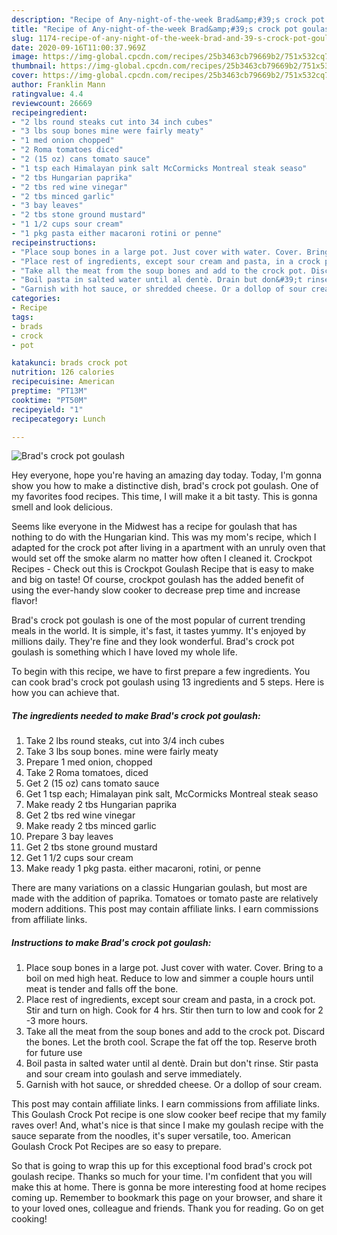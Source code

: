 ```yaml
---
description: "Recipe of Any-night-of-the-week Brad&amp;#39;s crock pot goulash"
title: "Recipe of Any-night-of-the-week Brad&amp;#39;s crock pot goulash"
slug: 1174-recipe-of-any-night-of-the-week-brad-and-39-s-crock-pot-goulash
date: 2020-09-16T11:00:37.969Z
image: https://img-global.cpcdn.com/recipes/25b3463cb79669b2/751x532cq70/brads-crock-pot-goulash-recipe-main-photo.jpg
thumbnail: https://img-global.cpcdn.com/recipes/25b3463cb79669b2/751x532cq70/brads-crock-pot-goulash-recipe-main-photo.jpg
cover: https://img-global.cpcdn.com/recipes/25b3463cb79669b2/751x532cq70/brads-crock-pot-goulash-recipe-main-photo.jpg
author: Franklin Mann
ratingvalue: 4.4
reviewcount: 26669
recipeingredient:
- "2 lbs round steaks cut into 34 inch cubes"
- "3 lbs soup bones mine were fairly meaty"
- "1 med onion chopped"
- "2 Roma tomatoes diced"
- "2 (15 oz) cans tomato sauce"
- "1 tsp each Himalayan pink salt McCormicks Montreal steak seaso"
- "2 tbs Hungarian paprika"
- "2 tbs red wine vinegar"
- "2 tbs minced garlic"
- "3 bay leaves"
- "2 tbs stone ground mustard"
- "1 1/2 cups sour cream"
- "1 pkg pasta either macaroni rotini or penne"
recipeinstructions:
- "Place soup bones in a large pot. Just cover with water. Cover. Bring to a boil on med high heat. Reduce to low and simmer a couple hours until meat is tender and falls off the bone."
- "Place rest of ingredients, except sour cream and pasta, in a crock pot. Stir and turn on high. Cook for 4 hrs. Stir then turn to low and cook for 2 -3 more hours."
- "Take all the meat from the soup bones and add to the crock pot. Discard the bones. Let the broth cool. Scrape the fat off the top. Reserve broth for future use"
- "Boil pasta in salted water until al dentè. Drain but don&#39;t rinse. Stir pasta and sour cream into goulash and serve immediately."
- "Garnish with hot sauce, or shredded cheese. Or a dollop of sour cream."
categories:
- Recipe
tags:
- brads
- crock
- pot

katakunci: brads crock pot 
nutrition: 126 calories
recipecuisine: American
preptime: "PT13M"
cooktime: "PT50M"
recipeyield: "1"
recipecategory: Lunch

---
```



![Brad&#39;s crock pot goulash](https://img-global.cpcdn.com/recipes/25b3463cb79669b2/751x532cq70/brads-crock-pot-goulash-recipe-main-photo.jpg)

Hey everyone, hope you're having an amazing day today. Today, I'm gonna show you how to make a distinctive dish, brad&#39;s crock pot goulash. One of my favorites food recipes. This time, I will make it a bit tasty. This is gonna smell and look delicious.

Seems like everyone in the Midwest has a recipe for goulash that has nothing to do with the Hungarian kind. This was my mom&#39;s recipe, which I adapted for the crock pot after living in a apartment with an unruly oven that would set off the smoke alarm no matter how often I cleaned it. Crockpot Recipes - Check out this is Crockpot Goulash Recipe that is easy to make and big on taste! Of course, crockpot goulash has the added benefit of using the ever-handy slow cooker to decrease prep time and increase flavor!

Brad&#39;s crock pot goulash is one of the most popular of current trending meals in the world. It is simple, it's fast, it tastes yummy. It's enjoyed by millions daily. They're fine and they look wonderful. Brad&#39;s crock pot goulash is something which I have loved my whole life.


To begin with this recipe, we have to first prepare a few ingredients. You can cook brad&#39;s crock pot goulash using 13 ingredients and 5 steps. Here is how you can achieve that.

<!--inarticleads1-->

##### The ingredients needed to make Brad&#39;s crock pot goulash:

1. Take 2 lbs round steaks, cut into 3/4 inch cubes
1. Take 3 lbs soup bones. mine were fairly meaty
1. Prepare 1 med onion, chopped
1. Take 2 Roma tomatoes, diced
1. Get 2 (15 oz) cans tomato sauce
1. Get 1 tsp each; Himalayan pink salt, McCormicks Montreal steak seaso
1. Make ready 2 tbs Hungarian paprika
1. Get 2 tbs red wine vinegar
1. Make ready 2 tbs minced garlic
1. Prepare 3 bay leaves
1. Get 2 tbs stone ground mustard
1. Get 1 1/2 cups sour cream
1. Make ready 1 pkg pasta. either macaroni, rotini, or penne


There are many variations on a classic Hungarian goulash, but most are made with the addition of paprika. Tomatoes or tomato paste are relatively modern additions. This post may contain affiliate links. I earn commissions from affiliate links. 

<!--inarticleads2-->

##### Instructions to make Brad&#39;s crock pot goulash:

1. Place soup bones in a large pot. Just cover with water. Cover. Bring to a boil on med high heat. Reduce to low and simmer a couple hours until meat is tender and falls off the bone.
1. Place rest of ingredients, except sour cream and pasta, in a crock pot. Stir and turn on high. Cook for 4 hrs. Stir then turn to low and cook for 2 -3 more hours.
1. Take all the meat from the soup bones and add to the crock pot. Discard the bones. Let the broth cool. Scrape the fat off the top. Reserve broth for future use
1. Boil pasta in salted water until al dentè. Drain but don&#39;t rinse. Stir pasta and sour cream into goulash and serve immediately.
1. Garnish with hot sauce, or shredded cheese. Or a dollop of sour cream.


This post may contain affiliate links. I earn commissions from affiliate links. This Goulash Crock Pot recipe is one slow cooker beef recipe that my family raves over! And, what&#39;s nice is that since I make my goulash recipe with the sauce separate from the noodles, it&#39;s super versatile, too. American Goulash Crock Pot Recipes are so easy to prepare. 

So that is going to wrap this up for this exceptional food brad&#39;s crock pot goulash recipe. Thanks so much for your time. I'm confident that you will make this at home. There is gonna be more interesting food at home recipes coming up. Remember to bookmark this page on your browser, and share it to your loved ones, colleague and friends. Thank you for reading. Go on get cooking!

